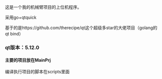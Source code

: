 这是一个我的机械臂项目的上位机程序。

采用go+qtquick

基于的是https://github.com/therecipe/qt这个超级多star的大佬项目（golang的qt bind）

### qt版本：5.12.0

#### 主要的项目放在MainPrj

编译执行项目的脚本在scripts里面

